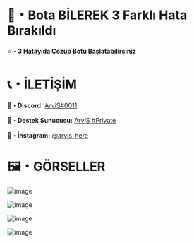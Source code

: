 # 🤖・Bota BİLEREK 3 Farklı Hata Bırakıldı
⭐・__3 Hatayıda Çözüp Botu Başlatabilirsiniz__
# 

# 📞・İLETİŞİM
💙・**Discord:** [ArviS#0011](379179073382907908)

🔗・**Destek Sunucusu:** [ArviS #Private](https://discord.gg/3AfAFE5qYg)

💜・**İnstagram:** [@arvis_here](https://www.instagram.com/arvis_here/)
#

# 🖼️・GÖRSELLER
![image](https://user-images.githubusercontent.com/69751083/202910668-61fa9f98-49bd-4496-bc5f-065e986e33f5.png)

![image](https://user-images.githubusercontent.com/69751083/202910670-778574cb-f6d9-4a9d-b56c-2cfd8325dbc8.png)

![image](https://user-images.githubusercontent.com/69751083/202910675-f3077c3a-e0ea-4b73-8c9b-94a544e635a8.png)

![image](https://user-images.githubusercontent.com/69751083/202910678-56f12a01-07ec-4e41-b37f-3d30dc636b62.png)

